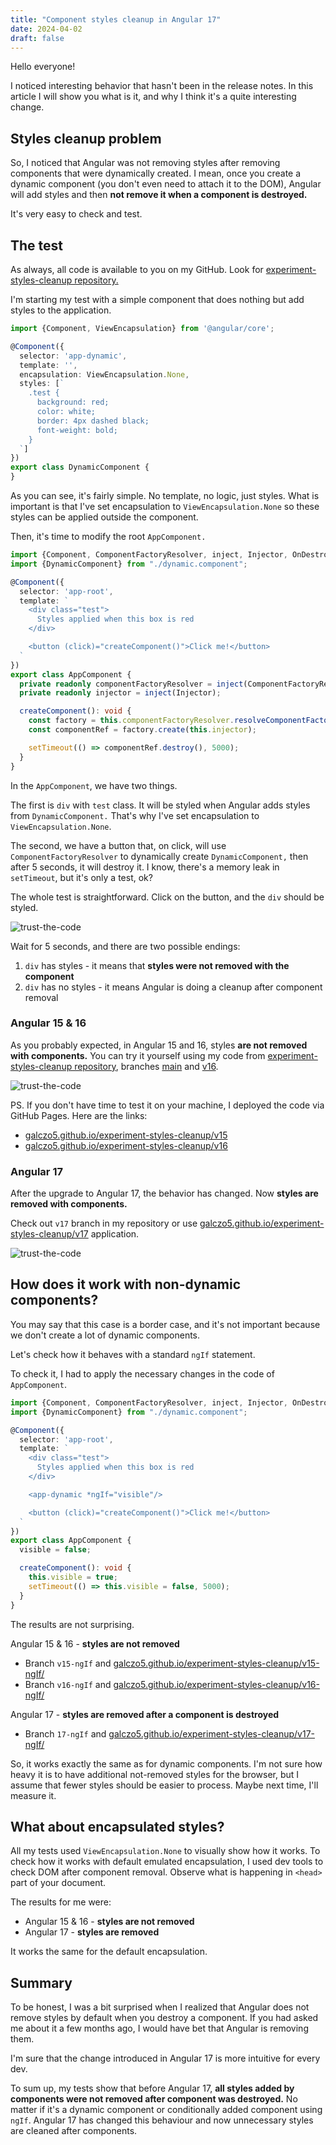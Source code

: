 ```yaml
---
title: "Component styles cleanup in Angular 17"
date: 2024-04-02
draft: false
---
```


Hello everyone!

I noticed interesting behavior that hasn't been in the release notes. In this article I will show you what is it, and why I think it's a quite interesting change.

## Styles cleanup problem

So, I noticed that Angular was not removing styles after removing components that were dynamically created. I mean, once you create a dynamic component (you don't even need to attach it to the DOM), Angular will add styles and then **not remove it when a component is destroyed.**

It's very easy to check and test.

## The test

As always, all code is available to you on my GitHub. Look for [experiment-styles-cleanup repository.](https://github.com/galczo5/experiment-styles-cleanup)

I'm starting my test with a simple component that does nothing but add styles to the application.

```typescript
import {Component, ViewEncapsulation} from '@angular/core';

@Component({
  selector: 'app-dynamic',
  template: '',
  encapsulation: ViewEncapsulation.None,
  styles: [`
    .test {
      background: red;
      color: white;
      border: 4px dashed black;
      font-weight: bold;
    }
  `]
})
export class DynamicComponent {
}
```

As you can see, it's fairly simple. No template, no logic, just styles. What is important is that I've set encapsulation to `ViewEncapsulation.None` so these styles can be applied outside the component.

Then, it's time to modify the root `AppComponent.`

```typescript
import {Component, ComponentFactoryResolver, inject, Injector, OnDestroy} from '@angular/core';
import {DynamicComponent} from "./dynamic.component";

@Component({
  selector: 'app-root',
  template: `
    <div class="test">
      Styles applied when this box is red
    </div>

    <button (click)="createComponent()">Click me!</button>
  `
})
export class AppComponent {
  private readonly componentFactoryResolver = inject(ComponentFactoryResolver);
  private readonly injector = inject(Injector);

  createComponent(): void {
    const factory = this.componentFactoryResolver.resolveComponentFactory(DynamicComponent);
    const componentRef = factory.create(this.injector);

    setTimeout(() => componentRef.destroy(), 5000);
  }
}
```

In the `AppComponent`, we have two things.

The first is `div` with `test` class. It will be styled when Angular adds styles from `DynamicComponent.` That's why I've set encapsulation to `ViewEncapsulation.None`.

The second, we have a button that, on click, will use `ComponentFactoryResolver` to dynamically create `DynamicComponent,` then after 5 seconds, it will destroy it. I know, there's a memory leak in `setTimeout`, but it's only a test, ok?

The whole test is straightforward. Click on the button, and the `div` should be styled.

![trust-the-code](/images/style-applied.png)

Wait for 5 seconds, and there are two possible endings:

1. `div` has styles - it means that **styles were not removed with the component**
2. `div` has no styles - it means Angular is doing a cleanup after component removal

### Angular 15 & 16

As you probably expected, in Angular 15 and 16, styles **are not removed with components.** You can try it yourself using my code from [experiment-styles-cleanup repository](https://github.com/galczo5/experiment-styles-cleanup), branches [main](https://github.com/galczo5/experiment-styles-cleanup) and [v16](https://github.com/galczo5/experiment-styles-cleanup/tree/v16).

![trust-the-code](/images/style-applied-v15.png)

PS. If you don't have time to test it on your machine, I deployed the code via GitHub Pages. Here are the links:
- [galczo5.github.io/experiment-styles-cleanup/v15](https://galczo5.github.io/experiment-styles-cleanup/v15/)
- [galczo5.github.io/experiment-styles-cleanup/v16](https://galczo5.github.io/experiment-styles-cleanup/v16/)

### Angular 17

After the upgrade to Angular 17, the behavior has changed. Now **styles are removed with components.**

Check out `v17` branch in my repository or use [galczo5.github.io/experiment-styles-cleanup/v17](https://galczo5.github.io/experiment-styles-cleanup/v17/) application.

![trust-the-code](/images/style-applied-v17.png)

## How does it work with non-dynamic components?

You may say that this case is a border case, and it's not important because we don't create a lot of dynamic components.

Let's check how it behaves with a standard `ngIf` statement.

To check it, I had to apply the necessary changes in the code of `AppComponent`.

```typescript
import {Component, ComponentFactoryResolver, inject, Injector, OnDestroy} from '@angular/core';
import {DynamicComponent} from "./dynamic.component";

@Component({
  selector: 'app-root',
  template: `
    <div class="test">
      Styles applied when this box is red
    </div>

    <app-dynamic *ngIf="visible"/>

    <button (click)="createComponent()">Click me!</button>
  `
})
export class AppComponent {
  visible = false;

  createComponent(): void {
    this.visible = true;
    setTimeout(() => this.visible = false, 5000);
  }
}
```

The results are not surprising.

Angular 15 & 16 - **styles are not removed**
- Branch `v15-ngIf` and [galczo5.github.io/experiment-styles-cleanup/v15-ngIf/](https://galczo5.github.io/experiment-styles-cleanup/v15-ngIf/)
- Branch `v16-ngIf` and [galczo5.github.io/experiment-styles-cleanup/v16-ngIf/](https://galczo5.github.io/experiment-styles-cleanup/v16-ngIf/)

Angular 17 - **styles are removed after a component is destroyed**
- Branch `17-ngIf` and [galczo5.github.io/experiment-styles-cleanup/v17-ngIf/](https://galczo5.github.io/experiment-styles-cleanup/v17-ngIf/)

So, it works exactly the same as for dynamic components. I'm not sure how heavy it is to have additional not-removed styles for the browser, but I assume that fewer styles should be easier to process. Maybe next time, I'll measure it.

## What about encapsulated styles?

All my tests used `ViewEncapsulation.None` to visually show how it works. To check how it works with default emulated encapsulation, I used dev tools to check DOM after component removal. Observe what is happening in `<head>` part of your document.

The results for me were:
- Angular 15 & 16 - **styles are not removed**
- Angular 17 - **styles are removed**

It works the same for the default encapsulation.

## Summary

To be honest, I was a bit surprised when I realized that Angular does not remove styles by default when you destroy a component. If you had asked me about it a few months ago, I would have bet that Angular is removing them.

I'm sure that the change introduced in Angular 17 is more intuitive for every dev.

To sum up, my tests show that before Angular 17, **all styles added by components were not removed after component was destroyed.** No matter if it's a dynamic component or conditionally added component using `ngIf`. Angular 17 has changed this behaviour and now unnecessary styles are cleaned after components.  
